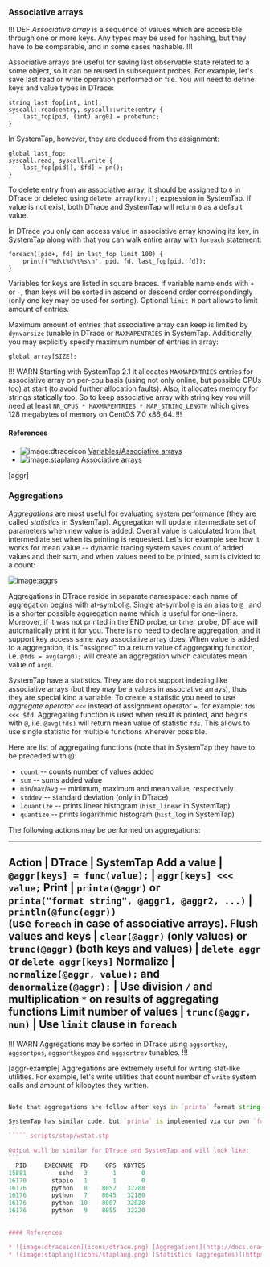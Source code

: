 ### Associative arrays

!!! DEF
_Associative array_ is a sequence of values which are accessible through one or more keys. Any types may be used for hashing, but they have to be comparable, and in some cases hashable.
!!!

Associative arrays are useful for saving last observable state related to a some object, so it can be reused in subsequent probes. For example, let's save last read or write operation performed on file. You will need to define keys and value types in DTrace:
```
string last_fop[int, int];
syscall::read:entry, syscall::write:entry { 
	last_fop[pid, (int) arg0] = probefunc; 
}
```

In SystemTap, however, they are deduced from the assignment:
```
global last_fop;
syscall.read, syscall.write { 
	last_fop[pid(), $fd] = pn(); 
}
```

To delete entry from an associative array, it should be assigned to `0` in DTrace or deleted using `delete array[key1];` expression in SystemTap. If value is not exist, both DTrace and SystemTap will return `0` as a default value. 

In DTrace you only can access value in associative array knowing its key, in SystemTap along with that you can walk entire array with `foreach` statement:
```
foreach([pid+, fd] in last_fop limit 100) {
	printf("%d\t%d\t%s\n", pid, fd, last_fop[pid, fd]);
}
```
Variables for keys are listed in square braces. If variable name ends with `+` or `-`, than keys will be sorted in ascend or descend order correspondingly (only one key may be used for sorting). Optional `limit N` part allows to limit amount of entries.

Maximum amount of entries that associative array can keep is limited by `dynvarsize` tunable in DTrace or `MAXMAPENTRIES` in SystemTap. Additionally, you may explicitly specify maximum number of entries in array:
```
global array[SIZE];
```

!!! WARN
Starting with SystemTap 2.1 it allocates `MAXMAPENTRIES` entries for associative array on per-cpu basis (using not only online, but possible CPUs too) at start (to avoid further allocation faults). Also, it allocates memory for strings statically too. So to keep associative array with string key you will need at least `NR_CPUS * MAXMAPENTRIES * MAP_STRING_LENGTH` which gives 128 megabytes of memory on CentOS 7.0 x86_64.
!!!

#### References

* ![image:dtraceicon](icons/dtrace.png) [Variables/Associative arrays](http://docs.oracle.com/cd/E19253-01/817-6223/chp-variables/index.html#6mlkidlfr)
* ![image:staplang](icons/staplang.png) [Associative arrays](https://sourceware.org/systemtap/langref/Associative_arrays.html)

[aggr]
### Aggregations

_Aggregations_ are most useful for evaluating system performance (they are called _statistics_ in SystemTap). Aggregation will update intermediate set of parameters when new value is added. Overall value is calculated from that intermediate set when its printing is requested. Let's for example see how it works for mean value -- dynamic tracing system saves count of added values and their sum, and when values need to be printed, sum is divided to a count:

![image:aggrs](aggrs.png)

Aggregations in DTrace reside in separate namespace: each name of aggregation begins with at-symbol `@`. Single at-symbol `@` is an alias to `@_` and is a shorter possible aggregation name which is useful for one-liners. Moreover, if it was not printed in the END probe, or timer probe, DTrace will automatically print it for you. There is no need to declare aggregation, and it support key access same way associative array does. When value is added to a aggregation, it is "assigned" to a return value of aggregating function, i.e. `@fds = avg(arg0);` will create an aggregation which calculates mean value of `arg0`.

SystemTap have a statistics. They are do not support indexing like associative arrays (but they may be a values in associative arrays), thus they are special kind a variable. To create a statistic you need to use _aggregate operator_ `<<<` instead of assignment operator `=`, for example: `fds <<< $fd`. Aggregating function is used when result is printed, and begins with `@`, i.e. `@avg(fds)` will return mean value of statistic `fds`. This allows to use single statistic for multiple functions wherever possible.

Here are list of aggregating functions (note that in SystemTap they have to be preceded with `@`):
 * `count` -- counts number of values added
 * `sum` -- sums added value
 * `min`/`max`/`avg` -- minimum, maximum and mean value, respectively
 * `stddev` -- standard deviation (only in DTrace)
 * `lquantize` -- prints linear histogram (`hist_linear` in SystemTap)
 * `quantize` -- prints logarithmic histogram (`hist_log` in SystemTap)
 
The following actions may be performed on aggregations:

---
__Action__ | __DTrace__ | __SystemTap__
Add a value | `@aggr[keys] = func(value);` | `aggr[keys] <<< value;`
Print | `printa(@aggr)` or \
        `printa("format string", @aggr1, @aggr2, ...)` | `println(@func(aggr))` \
                                                         (use `foreach` in case of associative arrays).
Flush values and keys | `clear(@aggr)` (only values) or \
                        `trunc(@aggr)` (both keys and values) | `delete aggr` or `delete aggr[keys]`
Normalize | `normalize(@aggr, value);` and \
            `denormalize(@aggr);` | Use division `/` and multiplication `*` on results of aggregating functions
Limit number of values | `trunc(@aggr, num)` | Use `limit` clause in `foreach`
---

!!! WARN
Aggregations may be sorted in DTrace using `aggsortkey`, `aggsortpos`, `aggsortkeypos` and `aggsortrev` tunables.
!!!

[aggr-example]
Aggregations are extremely useful for writing stat-like utilities. For example, let's write utilities that count number of `write` system calls and amount of kilobytes they written. 

````` scripts/dtrace/wstat.d

Note that aggregations are follow after keys in `printa` format string, and they are going in the same order they are passed as `printa` parameters. Format fields for aggregations use `@` character. Sorting will be performed according to a PID (due to `aggsortkey` tunable), not by number of operations or amount of bytes written. Option `aggsortkeypos` is redundant here, because `0` is default value if `aggsortkey` is set. 

SystemTap has similar code, but `printa` is implemented via our own `foreach` cycle. On the other hand, we will keep only one associative array here:

````` scripts/stap/wstat.stp

Output will be similar for DTrace and SystemTap and will look like:
```
  PID     EXECNAME  FD     OPS  KBYTES
15881         sshd   3       1       0
16170       stapio   1       1       0
16176       python   8    8052   32208
16176       python   7    8045   32180
16176       python  10    8007   32028
16176       python   9    8055   32220
```

#### References

* ![image:dtraceicon](icons/dtrace.png) [Aggregations](http://docs.oracle.com/cd/E19253-01/817-6223/chp-aggs/index.html)
* ![image:staplang](icons/staplang.png) [Statistics (aggregates)](https://sourceware.org/systemtap/langref/Statistics_aggregates.html)